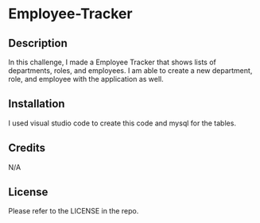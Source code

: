 # Employee-Tracker

## Description

In this challenge, I made a Employee Tracker that shows lists of departments, roles, and employees. I am able to create a new department, role, and employee with the application as well.

## Installation

I used visual studio code to create this code and mysql for the tables.

## Credits

N/A

## License 

Please refer to the LICENSE in the repo.
